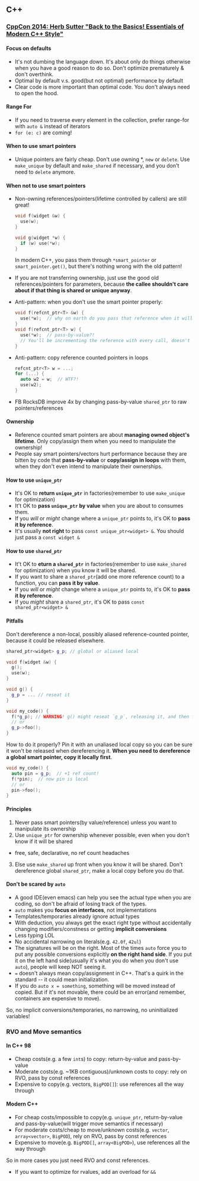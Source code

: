 ## C++

### [CppCon 2014: Herb Sutter "Back to the Basics! Essentials of Modern C++ Style"](https://www.youtube.com/watch?v=xnqTKD8uD64)

#### Focus on defaults

* It's not dumbing the language down. It's about only do things otherwise when you have a good reason to do so. Don't optimize prematurely & don't overthink.
* Optimal by default v.s. good(but not optimal) performance by default
* Clear code is more important than optimal code. You don't always need to open the hood.

#### Range For

* If you need to traverse every element in the collection, prefer range-for with `auto &` instead of iterators
* `for (e: c)` are coming!

#### When to use smart pointers

* Unique pointers are fairly cheap. Don't use owning *, `new` or `delete`. Use `make_unique` by default and `make_shared` if necessary, and you don't need to `delete` anymore.

#### When not to use smart pointers

* Non-owning references/pointers(lifetime controlled by callers) are still great!

  ```cpp
  void f(widget &w) {
    use(w);
  }

  void g(widget *w) {
    if (w) use(*w);
  }
  ```
  In modern C++, you pass them through `*smart_pointer` or `smart_pointer.get()`, but there's nothing wrong with the old pattern!
* If you are not transferring ownership, just use the good old references/pointers for parameters, because **the callee shouldn't care about if that thing is shared or unique anyway**.
* Anti-pattern: when you don't use the smart pointer properly:

  ```cpp
  void f(refcnt_ptr<T> &w) {
    use(*w);  // why on earth do you pass that reference when it will be counted?
  }
  void f(refcnt_ptr<T> w) {
    use(*w);  // pass-by-value?!
    // You'll be incrementing the reference with every call, doesn't it hurt?
  }
  ```
* Anti-pattern: copy reference counted pointers in loops

  ```cpp
  refcnt_ptr<T> w = ...;
  for (...) {
    auto w2 = w;  // WTF?!
    use(w2);
  }
  ```
* FB RocksDB improve 4x by changing pass-by-value `shared_ptr` to raw pointers/references

#### Ownership

* Reference counted smart pointers are about **managing owned object's lifetime**. Only copy/assign them when you need to manipulate the ownership!
* People say smart pointers/vectors hurt performance because they are bitten by code that **pass-by-value** or **copy/assign in loops** with them, when they don't even intend to manipulate their ownerships.

#### How to use `unique_ptr`

* It's OK to **return `unique_ptr`** in factories(remember to use `make_unique` for optimization)
* It't OK to **pass `unique_ptr` by value** when you are about to consumes them.
* If you *will* or *might* change where a `unique_ptr` points to, it's OK to **pass it by reference**.
* It's usually **not right** to pass `const unique_ptr<widget> &`. You should just pass a `const widget &`

#### How to use `shared_ptr`

* It't OK to **eturn a `shared_ptr`** in factories(remember to use `make_shared` for optimization) when you know it will be shared.
* If you want to share a `shared_ptr`(add one more reference count) to a function, you can **pass it by value**.
* If you *will* or *might* change where a `unique_ptr` points to, it's OK to **pass it by reference**.
* If you *might* share a `shared_ptr`, it's OK to pass `const shared_ptr<widget> &`

#### Pitfalls

Don't dereference a non-local, possibly aliased reference-counted pointer, because it could be released elsewhere.

```cpp
shared_ptr<widget> g_p; // global or aliased local

void f(widget &w) {
  g();
  use(w);
}

void g() {
  g_p = ... // reseat it
}

void my_code() {
  f(*g_p); // WARNING! g() might reseat `g_p`, releasing it, and then f() will dereference it with `use(w)`
  // or
  g_p->foo();
}
```

How to do it properly? Pin it with an unaliased local copy so you can be sure it won't be released when dereferencing it. **When you need to dereference a global smart pointer, copy it locally first**.

```cpp
void my_code() {
  auto pin = g_p;  // +1 ref count!
  f(*pin);  // now pin is local
  // or
  pin->foo();
}
```

#### Principles

1. Never pass smart pointers(by value/reference) unless you want to manipulate its ownership
2. Use `unique_ptr` for ownership whenever possible, even when you don't know if it will be shared
  * free, safe, declarative, no ref count headaches
3. Else use `make_shared` up front when you know it will be shared. Don't dereference global `shared_ptr`, make a local copy before you do that.

#### Don't be scared by `auto`

* A good IDE(even emacs) can help you see the actual type when you are coding, so don't be afraid of losing track of the types.
* `auto` makes you **focus on interfaces**, not implementations
* Templates/temporaries already ignore actual types
* With deduction, you always get the exact right type without accidentally changing modifiers/constness or getting **implicit conversions**
* Less typing LOL
* No accidental narrowing on literals(e.g. `42.0f`, `42ul`)
* The signatures will be on the right. Most of the times `auto` force you to put any possible conversions explicitly **on the right hand side**. If you put it on the left hand side(usually it's what you do when you don't use `auto`), people will keep NOT seeing it.
* `=` doesn't always mean copy/assignment in C++. That's a quirk in the standard -- it could mean initialization.
* If you do `auto x = something`, something will be moved instead of copied. But if it's not movable, there could be an error(and remember, containers are expensive to move).

So, no implicit conversions/temporaries, no narrowing, no uninitialized variables!

### RVO and Move semantics

#### In C++ 98

* Cheap costs(e.g. a few `int`s) to copy: return-by-value and pass-by-value
* Moderate costs(e.g. ~1KB contiguous)/unknown costs to copy: rely on RVO, pass by const references
* Expensive to copy(e.g. vectors, `BigPOD[]`): use references all the way through

#### Modern C++

* For cheap costs/impossible to copy(e.g. `unique_ptr`, return-by-value and pass-by-value(will trigger move semantics if necessary)
* For moderate costs/cheap to move/unknown costs(e.g. `vector`, `array<vector>`, `BigPOD`), rely on RVO, pass by const references
* Expensive to move(e.g. `BigPOD[]`, `array<BigPOD>`), use references all the way through

So in more cases you just need RVO and const references.

* If you want to optimize for rvalues, add an overload for `&&`
